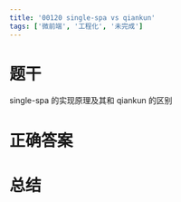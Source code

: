 ```yaml
---
title: '00120 single-spa vs qiankun'
tags: ['微前端', '工程化', '未完成']
---
```


# 题干

single-spa 的实现原理及其和 qiankun 的区别

# 正确答案



# 总结



<script>
  function func() {

  }
  
</script>